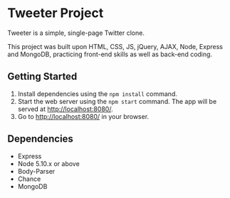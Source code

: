 # Tweeter Project

Tweeter is a simple, single-page Twitter clone.

This project was built upon HTML, CSS, JS, jQuery, AJAX, Node, Express and MongoDB, practicing front-end skills as well as back-end coding.

## Getting Started

1. Install dependencies using the `npm install` command.
2. Start the web server using the `npm start` command. The app will be served at <http://localhost:8080/>.
4. Go to <http://localhost:8080/> in your browser.

## Dependencies

- Express
- Node 5.10.x or above
- Body-Parser
- Chance
- MongoDB
